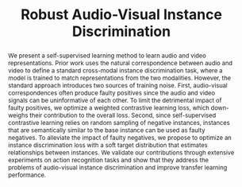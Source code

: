 ---
id:             2021-robust-xid
title:          "Robust Audio-Visual Instance Discrimination"
authors:        [Me, Ishan, Nuno]
venue:          Conf. on Computer Vision and Pattern Recognition (CVPR), 2021.
year:           "2021-03"
highlight:      "Oral presentation"
thumbnail:      assets/publications/2021-robust-xid/thumbnail.png
bibtex:         "@InProceedings{morgado2021_robust_xid,<br>&emsp;title={Robust Audio-Visual Instance Discrimination},<br>&emsp;author={Pedro Morgado, Ishan Misra, Nuno Vasconcelos},<br>&emsp;booktitle={Computer Vision and Pattern Recognition (CVPR), IEEE/CVF Conf. on },<br>&emsp;year={2021}<br>}"
links:
    pdf:    	assets/publications/2021-robust-xid/cvpr21-robust-xid.pdf
    paper:      https://arxiv.org/abs/2103.15916
    video:      https://youtu.be/OjADJbvMCwI
    bibtex:     assets/publications/2021-robust-xid/ref.txt
layout: project
short_title: Robust xID
video_embed: https://www.youtube.com/embed/OjADJbvMCwI
abstract: "We present a self-supervised learning method to learn audio and video representations. Prior work uses the natural correspondence between audio and video to define a standard cross-modal instance discrimination task, where a model is trained to match representations from the two modalities. However, the standard approach introduces two sources of training noise. First, audio-visual correspondences often produce faulty positives since the audio and video signals can be uninformative of each other. To limit the detrimental impact of faulty positives, we optimize a weighted contrastive learning loss, which down-weighs their contribution to the overall loss. Second, since self-supervised contrastive learning relies on random sampling of negative instances, instances that are semantically similar to the base instance can be used as faulty negatives. To alleviate the impact of faulty negatives, we propose to optimize an instance discrimination loss with a soft target distribution that estimates relationships between instances. We validate our contributions through extensive experiments on action recognition tasks and show that they address the problems of audio-visual instance discrimination and improve transfer learning performance."
---